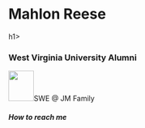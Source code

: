 <h1> Mahlon Reese </h1>h1>

<h3>West Virginia University Alumni</h3>
<img src="wvulogo.webp"  style="width:50px;height:60px;"
<h3>SWE @ JM Family</h3> 






<h5>How to reach me</h5>





